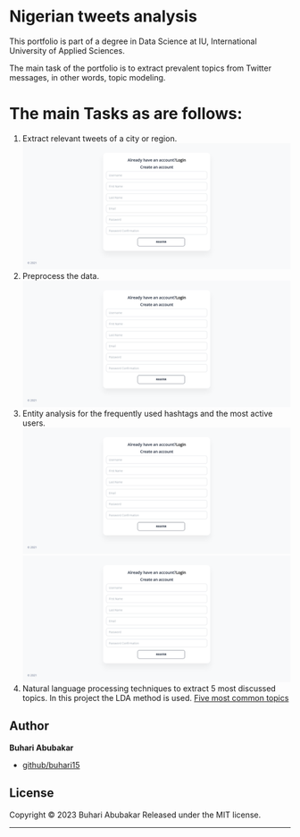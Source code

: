 # Nigerian tweets analysis

This portfolio is part of a degree in Data Science at IU, International University of Applied Sciences.

The main task of the portfolio is to extract prevalent topics from Twitter messages, in other words, topic modeling.

# The main Tasks as are follows:

1.  Extract relevant tweets of a city or region.
![Register](https://github.com/buhari15/portfolio-habit-tracker/blob/main/static/screenshot/Register.png)
2.  Preprocess the data.
![Register](https://github.com/buhari15/portfolio-habit-tracker/blob/main/static/screenshot/Register.png)
3.  Entity analysis for the frequently used hashtags and the most active users.
![Most active users](https://github.com/buhari15/portfolio-habit-tracker/blob/main/static/screenshot/Register.png)
![Most frequent hashtags](https://github.com/buhari15/portfolio-habit-tracker/blob/main/static/screenshot/Register.png)
4.  Natural language processing techniques to extract 5 most discussed topics. In this project the LDA method is used.
[Five most common topics](https://github.com/buhari15/portfolio-habit-tracker/blob/main/static/screenshot/Register.png)


## Author

**Buhari Abubakar**

+ [github/buhari15](https://github.com/buhari15)

## License

Copyright © 2023 Buhari Abubakar
Released under the MIT license.

***
